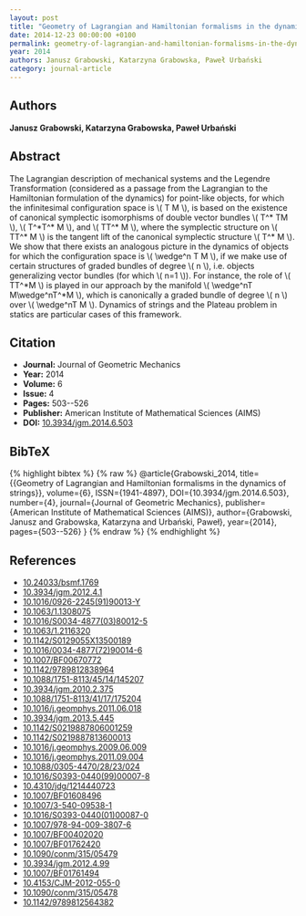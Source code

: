 ```yaml
---
layout: post
title: "Geometry of Lagrangian and Hamiltonian formalisms in the dynamics of strings"
date: 2014-12-23 00:00:00 +0100
permalink: geometry-of-lagrangian-and-hamiltonian-formalisms-in-the-dynamics-of-strings
year: 2014
authors: Janusz Grabowski, Katarzyna Grabowska, Paweł Urbański
category: journal-article
---
```

 
## Authors
**Janusz Grabowski, Katarzyna Grabowska, Paweł Urbański**
 
## Abstract
The Lagrangian description of mechanical systems and the Legendre Transformation (considered as a passage from the Lagrangian to the Hamiltonian formulation of the dynamics) for point-like objects, for which the infinitesimal configuration space is \\( T M \\), is based on the existence of canonical symplectic isomorphisms of double vector bundles \\( T^\* TM \\), \\( T^\*T^\* M \\), and \\( TT^\* M \\), where the symplectic structure on \\( TT^\* M \\) is the tangent lift of the canonical symplectic structure \\( T^\* M \\). We show that there exists an analogous picture in the dynamics of objects for which the configuration space is \\( \wedge^n T M \\), if we make use of certain structures of graded bundles of degree \\( n \\), i.e. objects generalizing vector bundles (for which \\( n=1 \\)). For instance, the role of \\( TT^\*M \\) is played in our approach by the manifold \\( \wedge^nT M\wedge^nT^\*M \\), which is canonically a graded bundle of degree \\( n \\) over \\( \wedge^nT M \\). Dynamics of strings and the Plateau problem in statics are particular cases of this framework.
 
## Citation
- **Journal:** Journal of Geometric Mechanics
- **Year:** 2014
- **Volume:** 6
- **Issue:** 4
- **Pages:** 503--526
- **Publisher:** American Institute of Mathematical Sciences (AIMS)
- **DOI:** [10.3934/jgm.2014.6.503](https://doi.org/10.3934/jgm.2014.6.503)
 
## BibTeX
{% highlight bibtex %}
{% raw %}
@article{Grabowski_2014,
  title={{Geometry of Lagrangian and Hamiltonian formalisms in the dynamics of strings}},
  volume={6},
  ISSN={1941-4897},
  DOI={10.3934/jgm.2014.6.503},
  number={4},
  journal={Journal of Geometric Mechanics},
  publisher={American Institute of Mathematical Sciences (AIMS)},
  author={Grabowski, Janusz and Grabowska, Katarzyna and Urbański, Paweł},
  year={2014},
  pages={503--526}
}
{% endraw %}
{% endhighlight %}
 
## References
- [10.24033/bsmf.1769](https://doi.org/10.24033/bsmf.1769)
- [10.3934/jgm.2012.4.1](https://doi.org/10.3934/jgm.2012.4.1)
- [10.1016/0926-2245(91)90013-Y](https://doi.org/10.1016/0926-2245(91)90013-Y)
- [10.1063/1.1308075](https://doi.org/10.1063/1.1308075)
- [10.1016/S0034-4877(03)80012-5](https://doi.org/10.1016/S0034-4877(03)80012-5)
- [10.1063/1.2116320](https://doi.org/10.1063/1.2116320)
- [10.1142/S0129055X13500189](https://doi.org/10.1142/S0129055X13500189)
- [10.1016/0034-4877(72)90014-6](https://doi.org/10.1016/0034-4877(72)90014-6)
- [10.1007/BF00670772](https://doi.org/10.1007/BF00670772)
- [10.1142/9789812838964](https://doi.org/10.1142/9789812838964)
- [10.1088/1751-8113/45/14/145207](https://doi.org/10.1088/1751-8113/45/14/145207)
- [10.3934/jgm.2010.2.375](https://doi.org/10.3934/jgm.2010.2.375)
- [10.1088/1751-8113/41/17/175204](https://doi.org/10.1088/1751-8113/41/17/175204)
- [10.1016/j.geomphys.2011.06.018](https://doi.org/10.1016/j.geomphys.2011.06.018)
- [10.3934/jgm.2013.5.445](https://doi.org/10.3934/jgm.2013.5.445)
- [10.1142/S0219887806001259](https://doi.org/10.1142/S0219887806001259)
- [10.1142/S0219887813600013](https://doi.org/10.1142/S0219887813600013)
- [10.1016/j.geomphys.2009.06.009](https://doi.org/10.1016/j.geomphys.2009.06.009)
- [10.1016/j.geomphys.2011.09.004](https://doi.org/10.1016/j.geomphys.2011.09.004)
- [10.1088/0305-4470/28/23/024](https://doi.org/10.1088/0305-4470/28/23/024)
- [10.1016/S0393-0440(99)00007-8](https://doi.org/10.1016/S0393-0440(99)00007-8)
- [10.4310/jdg/1214440723](https://doi.org/10.4310/jdg/1214440723)
- [10.1007/BF01608496](https://doi.org/10.1007/BF01608496)
- [10.1007/3-540-09538-1](https://doi.org/10.1007/3-540-09538-1)
- [10.1016/S0393-0440(01)00087-0](https://doi.org/10.1016/S0393-0440(01)00087-0)
- [10.1007/978-94-009-3807-6](https://doi.org/10.1007/978-94-009-3807-6)
- [10.1007/BF00402020](https://doi.org/10.1007/BF00402020)
- [10.1007/BF01762420](https://doi.org/10.1007/BF01762420)
- [10.1090/conm/315/05479](https://doi.org/10.1090/conm/315/05479)
- [10.3934/jgm.2012.4.99](https://doi.org/10.3934/jgm.2012.4.99)
- [10.1007/BF01761494](https://doi.org/10.1007/BF01761494)
- [10.4153/CJM-2012-055-0](https://doi.org/10.4153/CJM-2012-055-0)
- [10.1090/conm/315/05478](https://doi.org/10.1090/conm/315/05478)
- [10.1142/9789812564382](https://doi.org/10.1142/9789812564382)

